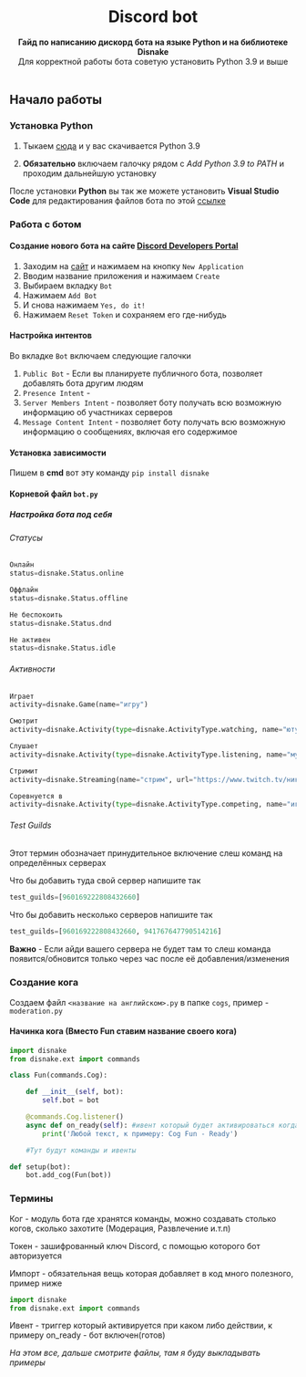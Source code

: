 <div align="center">
 <h1 align="center">  Discord bot </h1>
 <strong>Гайд по написанию дискорд бота на языке Python и на библиотеке Disnake</strong><br />Для корректной работы бота советую установить Python 3.9 и выше<br /><br/>
 </div>
 
## Начало работы
### Установка Python
1. Тыкаем [сюда](https://www.python.org/ftp/python/3.9.0/python-3.9.0-amd64.exe) и у вас скачивается Python 3.9

2. **Обязательно** включаем галочку рядом с *Add Python 3.9 to PATH* и проходим дальнейшую установку

После установки **Python** вы так же можете установить **Visual Studio Code** для редактирования файлов бота по этой [ссылке](https://code.visualstudio.com/Download)

### Работа с ботом
#### Создание нового бота на сайте [Discord Developers Portal](https://discord.com/developers/applications)

1. Заходим на [сайт](https://discord.com/developers/applications) и нажимаем на кнопку `New Application`
2. Вводим название приложения и нажимаем `Create`
3. Выбираем вкладку `Bot`
4. Нажимаем `Add Bot`
5. И снова нажимаем `Yes, do it!`
6. Нажимаем `Reset Token` и сохраняем его где-нибудь

#### Настройка интентов

Во вкладке `Bot` включаем следующие галочки
1. `Public Bot` - Если вы планируете публичного бота, позволяет добавлять бота другим людям
2. `Presence Intent` - 
3. `Server Members Intent` - позволяет боту получать всю возможную информацию об участниках серверов
4. `Message Content Intent` - позволяет боту получать всю возможную информацию о сообщениях, включая его содержимое

#### Установка зависимости
Пишем в **cmd** вот эту команду `pip install disnake`

#### Корневой файл `bot.py`
##### Настройка бота под себя
###### Статусы
 ```py
 Онлайн
 status=disnake.Status.online

 Оффлайн
 status=disnake.Status.offline

 Не беспокоить
 status=disnake.Status.dnd

 Не активен
 status=disnake.Status.idle
 ```

###### Активности
 ```py
 Играет
 activity=disnake.Game(name="игру")
 
 Смотрит
 activity=disnake.Activity(type=disnake.ActivityType.watching, name="ютуб")
 
 Слушает
 activity=disnake.Activity(type=disnake.ActivityType.listening, name="музыку")
 
 Стримит
 activity=disnake.Streaming(name="стрим", url="https://www.twitch.tv/никнейм") #если убрать аргумент url то кнопки просто не будет, но все будет работать
 
 Соревнуется в
 activity=disnake.Activity(type=disnake.ActivityType.competing, name="игре")
 ```

###### Test Guilds
 Этот термин обозначает принудительное включение слеш команд на определённых серверах
 
 Что бы добавить туда свой сервер напишите так
 ```py
 test_guilds=[960169222808432660]
 ```
 
 Что бы добавить несколько серверов напишите так
 ```py
 test_guilds=[960169222808432660, 941767647790514216]
 ```
 **Важно** - Если айди вашего сервера не будет там то слеш команда появится/обновится только через час после её добавления/изменения
 
 ### Создание кога
 Создаем файл `<название на английском>.py` в папке `cogs`, пример - `moderation.py`
 #### Начинка кога (Вместо Fun ставим название своего кога)
 ```py
 import disnake
 from disnake.ext import commands

 class Fun(commands.Cog):

     def __init__(self, bot):
         self.bot = bot

     @commands.Cog.listener()
     async def on_ready(self): #ивент который будет активироваться когда вы включите бота
         print('Любой текст, к примеру: Cog Fun - Ready')

     #Тут будут команды и ивенты

 def setup(bot):
     bot.add_cog(Fun(bot))
 ```
 
 ### Термины
 Ког - модуль бота где хранятся команды, можно создавать столько когов, сколько захотите (Модерация, Развлечение и.т.п)
 
 Токен - зашифрованный ключ Discord, с помощью которого бот авторизуется
 
 Импорт - обязательная вещь которая добавляет в код много полезного, пример ниже
 
 ```py
 import disnake
 from disnake.ext import commands
 ```
 Ивент - триггер который активируется при каком либо действии, к примеру on_ready - бот включен(готов)
 
 *На этом все, дальше смотрите файлы, там я буду выкладывать примеры*
